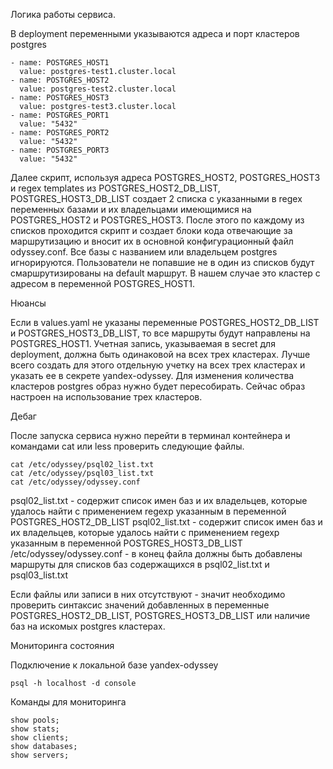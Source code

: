 Логика работы сервиса.

В deployment переменными указываются адреса и порт кластеров postgres
```
- name: POSTGRES_HOST1
  value: postgres-test1.cluster.local
- name: POSTGRES_HOST2
  value: postgres-test2.cluster.local
- name: POSTGRES_HOST3
  value: postgres-test3.cluster.local
- name: POSTGRES_PORT1
  value: "5432"
- name: POSTGRES_PORT2
  value: "5432"
- name: POSTGRES_PORT3
  value: "5432"

```

Далее скрипт, используя адреса POSTGRES_HOST2, POSTGRES_HOST3 и regex templates из POSTGRES_HOST2_DB_LIST, POSTGRES_HOST3_DB_LIST создает 2 списка с указанными в regex переменных базами
 и их владельцами имеющимися на POSTGRES_HOST2 и POSTGRES_HOST3.
После этого по каждому из списков проходится скрипт и создает блоки кода отвечающие за маршрутизацию и вносит их в основной конфигурационный файл odyssey.conf.
Все базы с названием или владельцем postgres игнорируются.
Пользователи не попавшие не в один из списков будут смаршрутизированы на default маршрут. В нашем случае это кластер с адресом в переменной POSTGRES_HOST1.

Нюансы

Если в values.yaml не указаны переменные POSTGRES_HOST2_DB_LIST и POSTGRES_HOST3_DB_LIST, то все маршруты будут направлены на POSTGRES_HOST1. 
Учетная запись, указываемая в secret для deployment, должна быть одинаковой на всех трех кластерах. Лучше всего создать для этого отдельную учетку на всех трех кластерах и указать ее в секрете yandex-odyssey.
Для изменения количества кластеров postgres образ нужно будет пересобирать. Сейчас образ настроен на использование трех кластеров.

Дебаг

После запуска сервиса нужно перейти в терминал контейнера и командами cat или less проверить следующие файлы.

```
cat /etc/odyssey/psql02_list.txt
cat /etc/odyssey/psql03_list.txt
cat /etc/odyssey/odyssey.conf

```
psql02_list.txt - содержит список имен баз и их владельцев, которые удалось найти с применением regexp указанным в переменной POSTGRES_HOST2_DB_LIST
psql02_list.txt - содержит список имен баз и их владельцев, которые удалось найти с применением regexp указанным в переменной POSTGRES_HOST3_DB_LIST
/etc/odyssey/odyssey.conf - в конец файла должны быть добавлены маршруты для списков баз содержащихся в psql02_list.txt и psql03_list.txt

Если файлы или записи в них отсутствуют - значит необходимо проверить синтаксис значений добавленных в переменные POSTGRES_HOST2_DB_LIST, POSTGRES_HOST3_DB_LIST или наличие баз на искомых postgres кластерах.


Мониторинга состояния

Подключение к локальной базе yandex-odyssey
```
psql -h localhost -d console
```

Команды для мониторинга

```
show pools;
show stats;
show clients;
show databases;
show servers;
```
